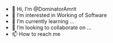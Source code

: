 - 👋 Hi, I’m @DominatorAmrit
- 👀 I’m interested in Working of Software
- 🌱 I’m currently learning ...
- 💞️ I’m looking to collaborate on ...
- 📫 How to reach me 

<!---
DominatorAmrit/DominatorAmrit is a ✨ special ✨ repository because its `README.md` (this file) appears on your GitHub profile.
You can click the Preview link to take a look at your changes.
--->

